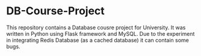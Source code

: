 # DB-Course-Project
This repository contains a Database cousre project for University. It was written in Python using Flask framework and MySQL. Due to the experiment in integrating Redis Database (as a cached database) it can contain some bugs.
